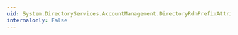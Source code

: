 ```yaml
---
uid: System.DirectoryServices.AccountManagement.DirectoryRdnPrefixAttribute
internalonly: False
---
```

